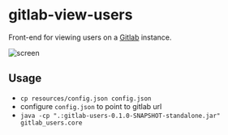 # gitlab-view-users

Front-end for viewing users on a [Gitlab](https://about.gitlab.com/) instance.

![screen](https://github.com/gaving/gitlab-view-users/raw/master/docs/1.png)

## Usage

- `cp resources/config.json config.json`
- configure `config.json` to point to gitlab url
- `java -cp ".:gitlab-users-0.1.0-SNAPSHOT-standalone.jar" gitlab_users.core`

